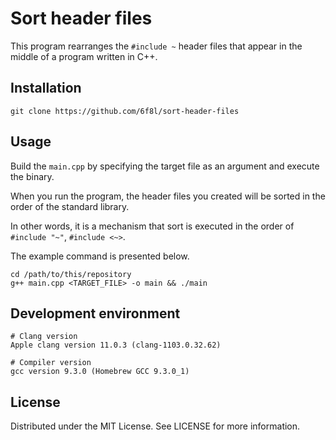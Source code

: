 # Sort header files
This program rearranges the `#include ~` header files that appear in the middle of a program written in C++.

## Installation
```
git clone https://github.com/6f8l/sort-header-files
```

## Usage
Build the `main.cpp` by specifying the target file as an argument and execute the binary.

When you run the program, the header files you created will be sorted in the order of the standard library.

In other words, it is a mechanism that sort is executed in the order of `#include "~"`, `#include <~>`.

The example command is presented below.
```
cd /path/to/this/repository
g++ main.cpp <TARGET_FILE> -o main && ./main
```

## Development environment
```
# Clang version
Apple clang version 11.0.3 (clang-1103.0.32.62)

# Compiler version
gcc version 9.3.0 (Homebrew GCC 9.3.0_1)
```

## License
Distributed under the MIT License. See LICENSE for more information.
